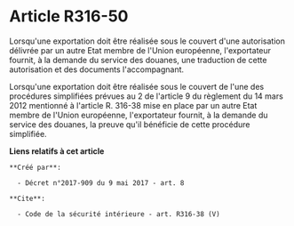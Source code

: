 # Article R316-50

Lorsqu'une exportation doit être réalisée sous le couvert d'une autorisation délivrée par un autre Etat membre de l'Union
européenne, l'exportateur fournit, à la demande du service des douanes, une traduction de cette autorisation et des documents
l'accompagnant. 

Lorsqu'une exportation doit être réalisée sous le couvert de l'une des procédures simplifiées prévues au 2 de l'article 9 du
règlement du 14 mars 2012 mentionné à l'article R. 316-38 mise en place par un autre Etat membre de l'Union européenne,
l'exportateur fournit, à la demande du service des douanes, la preuve qu'il bénéficie de cette procédure simplifiée.

**Liens relatifs à cet article**

	**Créé par**:

	  - Décret n°2017-909 du 9 mai 2017 - art. 8

	**Cite**:

	  - Code de la sécurité intérieure - art. R316-38 (V)
